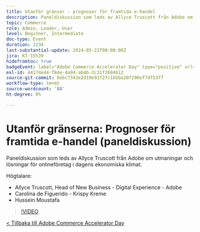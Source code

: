 ```yaml
---
title: Utanför gränser - prognoser för framtida e-handel
description: Paneldiskussion som leds av Allyce Truscott från Adobe om utmaningar och lösningar för onlineföretag i dagens ekonomiska klimat.
topic: Commerce
role: Admin, Leader, User
level: Beginner, Intermediate
doc-type: Event
duration: 2234
last-substantial-update: 2024-05-21T00:00:00Z
jira: KT-15539
hidefromtoc: true
badgeEvent: label="Adobe Commerce Accelerator Day" type="positive" url="https://experienceleague.adobe.com/sv/docs/events/apac-commerce-recordings/2024/overview"
exl-id: 44174e44-f84e-4a94-ab4b-2c31f2684612
source-git-commit: 0ebc7343e2d19e91f27c1bbba20f290ef7df5377
workflow-type: tm+mt
source-wordcount: '88'
ht-degree: 0%

---
```


# Utanför gränserna: Prognoser för framtida e-handel (paneldiskussion)

Paneldiskussion som leds av Allyce Truscott från Adobe om utmaningar och lösningar för onlineföretag i dagens ekonomiska klimat.

Högtalare:

+ Allyce Truscott, Head of New Business - Digital Experience - Adobe
+ Carolina de Figuerido - Krispy Kreme
+ Hussein Moustafa

>[!VIDEO](https://video.tv.adobe.com/v/3429265/?learn=on)

[&lt; Tillbaka till Adobe Commerce Accelerator Day](./overview.md)

